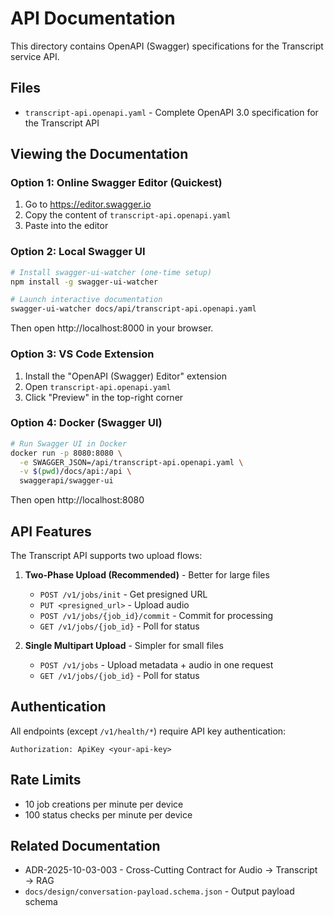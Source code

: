 # API Documentation

This directory contains OpenAPI (Swagger) specifications for the Transcript service API.

## Files

- `transcript-api.openapi.yaml` - Complete OpenAPI 3.0 specification for the Transcript API

## Viewing the Documentation

### Option 1: Online Swagger Editor (Quickest)

1. Go to https://editor.swagger.io
2. Copy the content of `transcript-api.openapi.yaml`
3. Paste into the editor

### Option 2: Local Swagger UI

```bash
# Install swagger-ui-watcher (one-time setup)
npm install -g swagger-ui-watcher

# Launch interactive documentation
swagger-ui-watcher docs/api/transcript-api.openapi.yaml
```

Then open http://localhost:8000 in your browser.

### Option 3: VS Code Extension

1. Install the "OpenAPI (Swagger) Editor" extension
2. Open `transcript-api.openapi.yaml`
3. Click "Preview" in the top-right corner

### Option 4: Docker (Swagger UI)

```bash
# Run Swagger UI in Docker
docker run -p 8080:8080 \
  -e SWAGGER_JSON=/api/transcript-api.openapi.yaml \
  -v $(pwd)/docs/api:/api \
  swaggerapi/swagger-ui
```

Then open http://localhost:8080

## API Features

The Transcript API supports two upload flows:

1. **Two-Phase Upload (Recommended)** - Better for large files
   - `POST /v1/jobs/init` - Get presigned URL
   - `PUT <presigned_url>` - Upload audio
   - `POST /v1/jobs/{job_id}/commit` - Commit for processing
   - `GET /v1/jobs/{job_id}` - Poll for status

2. **Single Multipart Upload** - Simpler for small files
   - `POST /v1/jobs` - Upload metadata + audio in one request
   - `GET /v1/jobs/{job_id}` - Poll for status

## Authentication

All endpoints (except `/v1/health/*`) require API key authentication:

```http
Authorization: ApiKey <your-api-key>
```

## Rate Limits

- 10 job creations per minute per device
- 100 status checks per minute per device

## Related Documentation

- ADR-2025-10-03-003 - Cross-Cutting Contract for Audio → Transcript → RAG
- `docs/design/conversation-payload.schema.json` - Output payload schema
